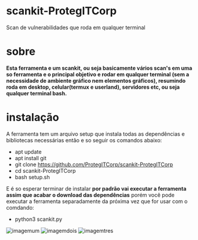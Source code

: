 # scankit-ProtegITCorp
Scan de vulnerabilidades que roda em qualquer terminal

# sobre

**Esta ferramenta e um scankit, ou seja basicamente vários scan's em uma so ferramenta e o principal objetivo e rodar em qualquer terminal (sem a necessidade de ambiente gráfico nem elementos gráficos), resumindo roda em desktop, celular(termux e userland), servidores etc, ou seja qualquer terminal bash.**

# instalação
A ferramenta tem um arquivo setup que instala todas as dependências e bibliotecas necessárias então e so seguir os comandos abaixo:

 - apt update
 - apt install git
 - git clone https://github.com/ProtegITCorp/scankit-ProtegITCorp
 - cd scankit-ProtegITCorp
 - bash setup.sh

E é so esperar terminar de instalar **por padrão vai executar a ferramenta assim que acabar o download das dependências** porém você pode executar a ferramenta separadamente da próxima vez que for usar com o comdando:
 - python3 scankit.py









![imagemum](https://i.ibb.co/Sc3S3Sc/Screenshot-20230402-225712.png)
![imagemdois](https://i.ibb.co/cwGQ9S4/Screenshot-20230402-225108.png)
![imagemtres](https://i.ibb.co/8YNwx8h/Gallery-1680487191318.jpg)
